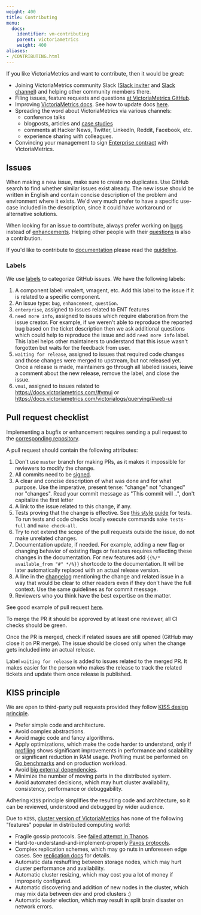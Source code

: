 ```yaml
---
weight: 400
title: Contributing
menu:
  docs:
    identifier: vm-contributing
    parent: victoriametrics
    weight: 400
aliases:
- /CONTRIBUTING.html
---
```

If you like VictoriaMetrics and want to contribute, then it would be great:

- Joining VictoriaMetrics community Slack ([Slack inviter](https://slack.victoriametrics.com/) and [Slack channel](https://victoriametrics.slack.com/))
  and helping other community members there.
- Filing issues, feature requests and questions [at VictoriaMetrics GitHub](https://github.com/VictoriaMetrics/VictoriaMetrics/issues).
- Improving [VictoriaMetrics docs](https://docs.victoriametrics.com/). See how to update docs [here](https://docs.victoriametrics.com/#documentation).
- Spreading the word about VictoriaMetrics via various channels:
  - conference talks
  - blogposts, articles and [case studies](https://github.com/VictoriaMetrics/VictoriaMetrics/blob/master/docs/CaseStudies.md)
  - comments at Hacker News, Twitter, LinkedIn, Reddit, Facebook, etc.
  - experience sharing with colleagues.
- Convincing your management to sign [Enterprise contract](https://docs.victoriametrics.com/enterprise/) with VictoriaMetrics.

## Issues

When making a new issue, make sure to create no duplicates. Use GitHub search to find whether similar issues exist already.
The new issue should be written in English and contain concise description of the problem and environment where it exists.
We'd very much prefer to have a specific use-case included in the description, since it could have workaround or alternative solutions.

When looking for an issue to contribute, always prefer working on [bugs](https://github.com/VictoriaMetrics/VictoriaMetrics/issues?q=is%3Aopen+is%3Aissue+label%3Abug)
instead of [enhancements](https://github.com/VictoriaMetrics/VictoriaMetrics/issues?q=is%3Aopen+is%3Aissue+label%3Aenhancement). 
Helping other people with their [questions](https://github.com/VictoriaMetrics/VictoriaMetrics/issues?q=is%3Aopen+is%3Aissue+label%3Aquestion) is also a contribution.

If you'd like to contribute to [documentation](https://github.com/VictoriaMetrics/VictoriaMetrics/tree/master/docs) please
read the [guideline](https://docs.victoriametrics.com/#documentation).

### Labels

We use [labels](https://docs.github.com/en/issues/using-labels-and-milestones-to-track-work/managing-labels) 
to categorize GitHub issues. We have the following labels:
1. A component label: vmalert, vmagent, etc. Add this label to the issue if it is related to a specific component.
1. An issue type: `bug`, `enhancement`, `question`.
1. `enterprise`, assigned to issues related to ENT features
1. `need more info`, assigned to issues which require elaboration from the issue creator.
  For example, if we weren't able to reproduce the reported bug based on the ticket description then we ask additional
  questions which could help to reproduce the issue and add `need more info` label. This label helps other maintainers
  to understand  that this issue wasn't forgotten but waits for the feedback from user.
1. `waiting for release`, assigned to issues that required code changes and those changes were merged to upstream, but not released yet.
  Once a release is made, maintainers go through all labeled issues, leave a comment about the new release, remove the label, and close the issue.
1. `vmui`, assigned to issues related to https://docs.victoriametrics.com/#vmui or https://docs.victoriametrics.com/victorialogs/querying/#web-ui

## Pull request checklist

Implementing a bugfix or enhancement requires sending a pull request to the [corresponding repository](https://github.com/orgs/VictoriaMetrics/repositories).

A pull request should contain the following attributes:
1. Don't use `master` branch for making PRs, as it makes it impossible for reviewers to modify the change.
1. All commits need to be [signed](https://docs.github.com/en/authentication/managing-commit-signature-verification/signing-commits).
1. A clear and concise description of what was done and for what purpose. Use the imperative, present tense: "change" not "changed" nor "changes". 
   Read your commit message as "This commit will ..", don't capitalize the first letter
1. A link to the issue related to this change, if any.
1. Tests proving that the change is effective. See [this style guide](https://itnext.io/f-tests-as-a-replacement-for-table-driven-tests-in-go-8814a8b19e9e) for tests.
   To run tests and code checks locally execute commands `make tests-full` and `make check-all`.
1. Try to not extend the scope of the pull requests outside the issue, do not make unrelated changes.
1. Documentation update, if needed. For example, adding a new flag or changing behavior of existing flags or features 
   requires reflecting these changes in the documentation. For new features add `{{%/* available_from "#" */%}}` shortcode
   to the documentation. It will be later automatically replaced with an actual release version.
1. A line in the [changelog](https://docs.victoriametrics.com/changelog/#tip) mentioning the change and related issue in a way
  that would be clear to other readers even if they don't have the full context. Use the same guidelines as for commit message.
1. Reviewers who you think have the best expertise on the matter.

See good example of pull request [here](https://github.com/VictoriaMetrics/VictoriaMetrics/pull/6487).

To merge the PR it should be approved by at least one reviewer, all CI checks should be green.

Once the PR is merged, check if related issues are still opened (GitHub may close it on PR merge).
The issue should be closed only when the change gets included into an actual release.

Label `waiting for release` is added to issues related to the merged PR. It makes easier for the person who makes the release 
to track the related tickets and update them once release is published.

## KISS principle

We are open to third-party pull requests provided they follow [KISS design principle](https://en.wikipedia.org/wiki/KISS_principle).

- Prefer simple code and architecture.
- Avoid complex abstractions.
- Avoid magic code and fancy algorithms.
- Apply optimizations, which make the code harder to understand, only if [profiling](https://docs.victoriametrics.com/#profiling)
  shows significant improvements in performance and scalability or significant reduction in RAM usage.
  Profiling must be performed on [Go benchmarks](https://pkg.go.dev/testing#hdr-Benchmarks) and on production workload.
- Avoid [big external dependencies](https://medium.com/@valyala/stripping-dependency-bloat-in-victoriametrics-docker-image-983fb5912b0d).
- Minimize the number of moving parts in the distributed system.
- Avoid automated decisions, which may hurt cluster availability, consistency, performance or debuggability.

Adhering `KISS` principle simplifies the resulting code and architecture, so it can be reviewed, understood and debugged by wider audience.

Due to `KISS`, [cluster version of VictoriaMetrics](https://docs.victoriametrics.com/cluster-victoriametrics/) has none of the following "features" popular in distributed computing world:

- Fragile gossip protocols. See [failed attempt in Thanos](https://github.com/improbable-eng/thanos/blob/030bc345c12c446962225221795f4973848caab5/docs/proposals/completed/201809_gossip-removal.md).
- Hard-to-understand-and-implement-properly [Paxos protocols](https://www.quora.com/In-distributed-systems-what-is-a-simple-explanation-of-the-Paxos-algorithm).
- Complex replication schemes, which may go nuts in unforeseen edge cases. See [replication docs](https://docs.victoriametrics.com/cluster-victoriametrics/#replication-and-data-safety) for details.
- Automatic data reshuffling between storage nodes, which may hurt cluster performance and availability.
- Automatic cluster resizing, which may cost you a lot of money if improperly configured.
- Automatic discovering and addition of new nodes in the cluster, which may mix data between dev and prod clusters :)
- Automatic leader election, which may result in split brain disaster on network errors.
